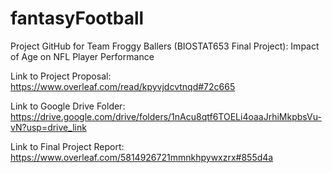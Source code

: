 # fantasyFootball
Project GitHub for Team Froggy Ballers (BIOSTAT653 Final Project):
Impact of Age on NFL Player Performance 

Link to Project Proposal: https://www.overleaf.com/read/kpyvjdcvtnqd#72c665

Link to Google Drive Folder: https://drive.google.com/drive/folders/1nAcu8qtf6TOELi4oaaJrhiMkpbsVu-vN?usp=drive_link

Link to Final Project Report: https://www.overleaf.com/5814926721mmnkhpywxzrx#855d4a


